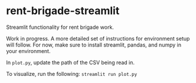 # rent-brigade-streamlit
Streamlit functionality for rent brigade work.

Work in progress. A more detailed set of instructions for environment setup will follow.
For now, make sure to install streamlit, pandas, and numpy in your environment.

In `plot.py`, update the path of the CSV being read in.

To visualize, run the following:
`streamlit run plot.py`

